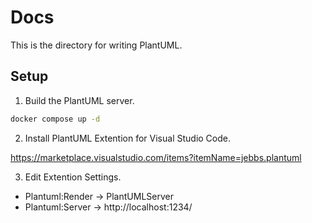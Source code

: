 # Docs

This is the directory for writing PlantUML.

## Setup

1. Build the PlantUML server.

```bash
docker compose up -d
```

2. Install PlantUML Extention for Visual Studio Code.

https://marketplace.visualstudio.com/items?itemName=jebbs.plantuml

3. Edit Extention Settings.

- Plantuml:Render -> PlantUMLServer
- Plantuml:Server -> http://localhost:1234/
